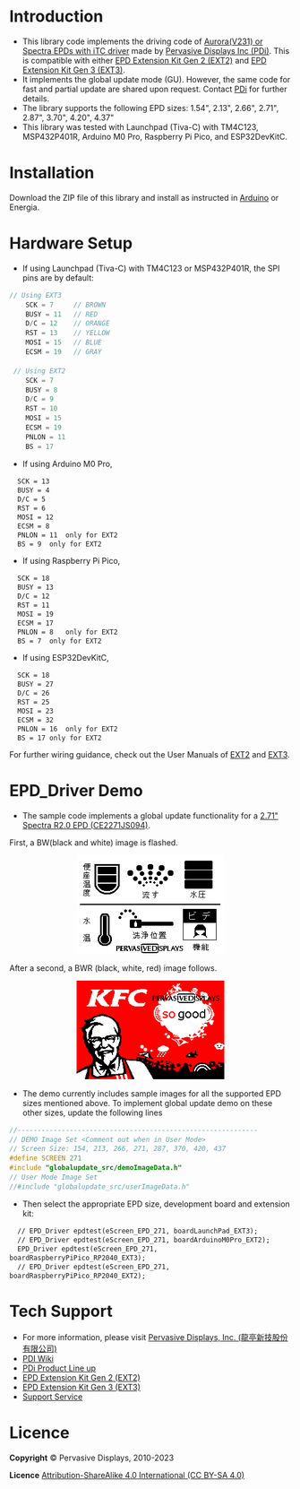 # Introduction
 *  This library code implements the driving code of [Aurora(V231) or Spectra EPDs with iTC driver](https://www.pervasivedisplays.com/products/epd-product-selection/) made by [Pervasive Displays Inc (PDi)](https://www.pervasivedisplays.com/). This is compatible with either [EPD Extension Kit Gen 2 (EXT2)](https://www.pervasivedisplays.com/product/epd-extension-kit-gen-2-ext2/) and [EPD Extension Kit Gen 3 (EXT3)](https://www.pervasivedisplays.com/product/epd-extension-kit-gen-3-ext3/).
 *  It implements the global update mode (GU). However, the same code for fast and partial update are shared upon request. Contact [PDi](https://www.pervasivedisplays.com/technical-support/) for further details.
 *  The library supports the following EPD sizes: 1.54", 2.13", 2.66", 2.71", 2.87", 3.70", 4.20", 4.37"
 *  This library was tested with Launchpad (Tiva-C) with TM4C123, MSP432P401R, Arduino M0 Pro, Raspberry Pi Pico, and ESP32DevKitC.


# Installation
  Download the ZIP file of this library and install as instructed in [Arduino](https://www.arduino.cc/en/guide/libraries) or Energia.

# Hardware Setup
 *  If using Launchpad (Tiva-C) with TM4C123 or MSP432P401R, the SPI pins are by default:
``` c++
// Using EXT3
    SCK = 7     // BROWN
    BUSY = 11   // RED
    D/C = 12    // ORANGE
    RST = 13    // YELLOW
    MOSI = 15   // BLUE
    ECSM = 19   // GRAY
    
 // Using EXT2
    SCK = 7    
    BUSY = 8  
    D/C = 9
    RST = 10
    MOSI = 15
    ECSM = 19
    PNLON = 11
    BS = 17
 ```
 *  If using Arduino M0 Pro,
  ```
    SCK = 13 
    BUSY = 4  
    D/C = 5
    RST = 6
    MOSI = 12
    ECSM = 8
    PNLON = 11	only for EXT2
    BS = 9	only for EXT2
 ```
  *  If using Raspberry Pi Pico,
  ```
    SCK = 18 
    BUSY = 13  
    D/C = 12
    RST = 11
    MOSI = 19
    ECSM = 17
    PNLON = 8	only for EXT2
    BS = 7	only for EXT2
 ```
 
   *  If using ESP32DevKitC,
  ```
    SCK = 18 
    BUSY = 27  
    D/C = 26
    RST = 25
    MOSI = 23
    ECSM = 32
    PNLON = 16	only for EXT2
    BS = 17	only for EXT2
 ```
 
For further wiring guidance, check out the User Manuals of [EXT2](https://www.pervasivedisplays.com/wp-content/uploads/2019/06/EPD-Extension-Kit-Gen2-EXT2_User-Guide_Rev08_20191111.pdf) and [EXT3](https://www.pervasivedisplays.com/wp-content/uploads/2021/01/User-Manual-of-EXT3_Rev01_Jan-2021-1.pdf).

# EPD_Driver Demo
 *  The sample code implements a global update functionality for a [2.71" Spectra R2.0 EPD (CE2271JS094)](https://www.pervasivedisplays.com/product/2-71-e-ink-display-spectra-r2-0/).  
 
 First, a BW(black and white) image is flashed.  
  <p align="center"><img src="https://github.com/PervasiveDisplays/EPD_Driver_GU_small/blob/main/examples/Demo_271/globalupdate_src/images/2.71/271_264x176_BW.bmp"></p>
 After a second, a BWR (black, white, red) image follows.  
 <p align="center"><img src="https://github.com/PervasiveDisplays/EPD_Driver_GU_small/blob/main/examples/Demo_271/globalupdate_src/images/2.71/271_264x176_BWR.bmp"></p>
 
 *  The demo currently includes sample images for all the supported EPD sizes mentioned above. To implement global update demo on these other sizes, update the following lines
``` c++
//------------------------------------------------------------
// DEMO Image Set <Comment out when in User Mode>
// Screen Size: 154, 213, 266, 271, 287, 370, 420, 437
#define SCREEN 271
#include "globalupdate_src/demoImageData.h"
// User Mode Image Set
//#include "globalupdate_src/userImageData.h"
```
 *  Then select the appropriate EPD size, development board and extension kit:
```
  // EPD_Driver epdtest(eScreen_EPD_271, boardLaunchPad_EXT3);
  // EPD_Driver epdtest(eScreen_EPD_271, boardArduinoM0Pro_EXT2);
  EPD_Driver epdtest(eScreen_EPD_271, boardRaspberryPiPico_RP2040_EXT3);
  // EPD_Driver epdtest(eScreen_EPD_271, boardRaspberryPiPico_RP2040_EXT2);
```

#  Tech Support
 *  For more information, please visit [Pervasive Displays, Inc. (龍亭新技股份有限公司)](https://www.pervasivedisplays.com/)
 *  [PDI Wiki](https://docs.pervasivedisplays.com/)
 *  [PDi Product Line up](https://www.pervasivedisplays.com/products/)
 *  [EPD Extension Kit Gen 2 (EXT2)](https://www.pervasivedisplays.com/product/epd-extension-kit-gen-2-ext2/)
 *  [EPD Extension Kit Gen 3 (EXT3)](https://www.pervasivedisplays.com/product/epd-extension-kit-gen-3-ext3/)
 *  [Support Service](https://www.pervasivedisplays.com/technical-support/)

# Licence

**Copyright** &copy; Pervasive Displays, 2010-2023

**Licence** [Attribution-ShareAlike 4.0 International (CC BY-SA 4.0)](./LICENCE.md)
